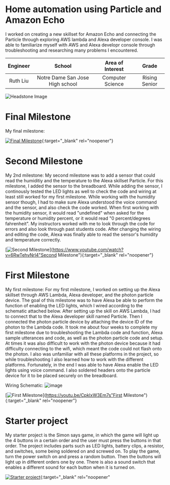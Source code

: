 ﻿# Home automation using Particle and Amazon Echo
I worked on creating a new skillset for Amazon Echo and connecting the Particle through exploring AWS lambda and Alexa developer console. I was able to familiarize myself with AWS and Alexa developr console through troubleshooting and researching many problems I encountered. 

| **Engineer** | **School** | **Area of Interest** | **Grade** | 
|:--:|:--:|:--:|:--:|
| Ruth Liu | Notre Dame San Jose High school | Computer Science | Rising Senior

![Headstone Image](https://lh3.googleusercontent.com/pw/AM-JKLUh8qhS4NzOG9tUWkbQ9gORu_601OH5UTQKOygAWpTqYn7YNwuNvdT7Fu_-tNHmBTvKDun_m_u1L1MqIQufEedvrbXpiSkXRbMuemDnIVJpjQ2gHirrS0kUFrk6aWoT_zApBhrf5oEc7U4H4FrAbnDz=s1474-no?authuser=0)
  
# Final Milestone
My final milestone: 

[![Final Milestone](https://res.cloudinary.com/marcomontalbano/image/upload/v1612573869/video_to_markdown/images/youtube--F7M7imOVGug-c05b58ac6eb4c4700831b2b3070cd403.jpg )](https://www.youtube.com/watch?v=F7M7imOVGug&feature=emb_logo "Final Milestone"){:target="_blank" rel="noopener"}

# Second Milestone
My 2nd milestone: My second milestone was to add a sensor that could read the humiditiy and the temperature to the Alexa skillset Particle. For this milestone, I added the sensor to the breadboard. While adding the sensor, I continously tested the LED lights as well to check the code and wiring at least still worked for my first milestone. While working with the humidity sensor though, I had to make sure Alexa understood the voice command and the sensor, and also check the code worked. When first working with the humidity sensor, it would read "undefined" when asked for the temperature or humidity percent, or it would read "0 percent/degrees fahrenheit". My instructors worked with me to look through the code for errors and also look through past students code. After changing the wiring and editing the code, Alexa was finally able to read the sensor's humidity and temperature correctly. 

[![Second Milestone](https://i3.ytimg.com/vi/6RwTehvNrl4/maxresdefault.jpg "Second Milestone")](https://www.youtube.com/watch?v=6RwTehvNrl4"Second Milestone"){:target="_blank" rel="noopener"}

# First Milestone 
My first milestone: For my first milestone, I worked on setting up the Alexa skillset through AWS Lambda, Alexa developer, and the photon particle device. The goal of this milestone was to have Alexa be able to perform the function of enabling the LED lights, which I wired according to the schematic attached below. After setting up the skill on AWS Lambda, I had to connect that to the Alexa developer skill named Particle. Then I connected the photon particle device by attaching the device ID of the photon to the Lambda code. It took me about four weeks to complete my first milestone due to troubleshooting the Lambda code and function, Alexa sample utterances and code, as well as the photon particle code and setup. At times it was also difficult to work with the photon device because it had difficulty connecting to the wifi, which meant the code could not flash onto the photon. I also was unfamiliar with all these platforms in the project, so while troubleshooting I also learned how to work with the different platforms. Fortunately, in the end I was able to have Alexa enable the LED lights using voice command. I also soldered headers onto the particle device for it to be placed securely on the breadboard.

Wiring Schematic:
![image](https://user-images.githubusercontent.com/107577690/179088286-31ebdc73-07f3-4f33-8303-3e43c799b45c.png)

[![First Milestone](https://i3.ytimg.com/vi/CpklxW3Em7s/maxresdefault.jpg)](https://youtu.be/CpklxW3Em7s"First Milestone"){:target="_blank" rel="noopener"}
# Starter project 


My starter project is the Simon says game, in which the game will light up the 4 buttons in a certain order and the user must press the buttons in that order. The project includes parts such as LED lights, battery clips, a resistor, and switches, some being soldered on and screwed on. To play the game, turn the power switch on and press a random button. Then the buttons will light up in different orders one by one. There is also a sound switch that enables a different sound for each button when it is turned on. 

[![Starter project](https://i3.ytimg.com/vi/rwoCWAUw_jQ/maxresdefault.jpg "Starter Project")](https://www.youtube.com/watch?v=rwoCWAUw_jQ&t=1s "Starter Project"){:target="_blank" rel="noopener"
